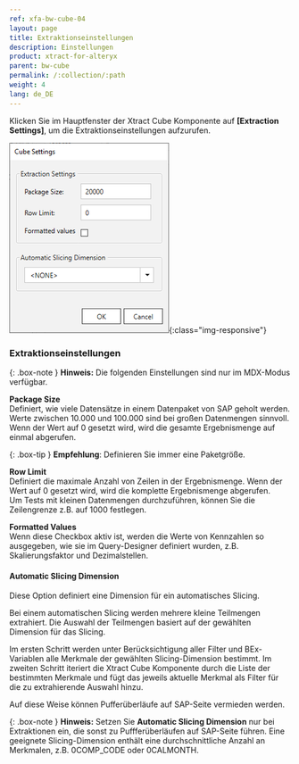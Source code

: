 ```yaml
---
ref: xfa-bw-cube-04
layout: page
title: Extraktionseinstellungen
description: Einstellungen
product: xtract-for-alteryx
parent: bw-cube
permalink: /:collection/:path
weight: 4
lang: de_DE
---
```


Klicken Sie im Hauptfenster der Xtract Cube Komponente auf **[Extraction Settings]**, um die Extraktionseinstellungen aufzurufen.

![XU_BWCube_Settings](/img/content/XU_BWCube_Settings1.png){:class="img-responsive"}

### Extraktionseinstellungen

{: .box-note }
**Hinweis:**  Die folgenden Einstellungen sind nur im MDX-Modus verfügbar.

**Package Size**<br>
Definiert, wie viele Datensätze in einem Datenpaket von SAP geholt werden. 
Werte zwischen 10.000 und 100.000 sind bei großen Datenmengen sinnvoll. 
Wenn der Wert auf 0 gesetzt wird, wird die gesamte Ergebnismenge auf einmal abgerufen.

{: .box-tip }
**Empfehlung**: Definieren Sie immer eine Paketgröße.

**Row Limit**<br>
Definiert die maximale Anzahl von Zeilen in der Ergebnismenge. 
Wenn der Wert auf 0 gesetzt wird, wird die komplette Ergebnismenge abgerufen.<br>
Um Tests mit kleinen Datenmengen durchzuführen, können Sie die Zeilengrenze z.B. auf 1000 festlegen.<br>

**Formatted Values** <br>
Wenn diese Checkbox aktiv ist, werden die Werte von Kennzahlen so ausgegeben, wie sie im Query-Designer definiert wurden, z.B. Skalierungsfaktor und Dezimalstellen.

#### Automatic Slicing Dimension

Diese Option definiert eine Dimension für ein automatisches Slicing. 

Bei einem automatischen Slicing werden mehrere kleine Teilmengen extrahiert.
Die Auswahl der Teilmengen basiert auf der gewählten Dimension für das Slicing.

Im ersten Schritt werden unter Berücksichtigung aller Filter und BEx-Variablen alle Merkmale der gewählten Slicing-Dimension bestimmt.
Im zweiten Schritt iteriert die Xtract Cube Komponente durch die Liste der bestimmten Merkmale und 
fügt das jeweils aktuelle Merkmal als Filter für die zu extrahierende Auswahl hinzu.

Auf diese Weise können Pufferüberläufe auf SAP-Seite vermieden werden.

{: .box-note }
**Hinweis:** Setzen Sie **Automatic Slicing Dimension** nur bei Extraktionen ein, die sonst zu Puffferüberläufen auf SAP-Seite führen.
Eine geeignete Slicing-Dimension enthält eine durchschnittliche Anzahl an Merkmalen, z.B. 0COMP_CODE oder 0CALMONTH.

